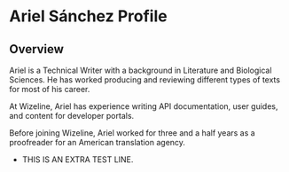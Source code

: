 # Ariel Sánchez Profile

## Overview
Ariel is a Technical Writer with a background in Literature and Biological Sciences. He has worked producing and reviewing different types of texts for most of his career. 

At Wizeline, Ariel has experience writing API documentation, user guides, and content for developer portals.

Before joining Wizeline, Ariel worked for three and a half years as a proofreader for an American translation agency.



- THIS IS AN EXTRA TEST LINE.
